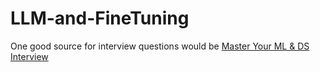 # LLM-and-FineTuning

 One good source for interview questions would be [Master Your ML & DS Interview](https://www.mlstack.cafe/blog/large-language-models-llms-interview-questions)
